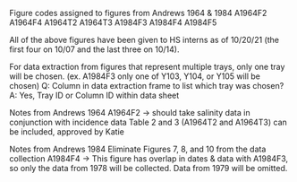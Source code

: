 Figure codes assigned to figures from Andrews 1964 & 1984
A1964F2
A1964F4
A1964T2
A1964T3
A1984F3
A1984F4
A1984F5

All of the above figures have been given to HS interns as of 10/20/21 (the first four on 10/07 and the last three on 10/14). 

For data extraction from figures that represent multiple trays, only one tray will be chosen. (ex. A1984F3 only one of Y103, Y104, or Y105 will be chosen)
  Q: Column in data extraction frame to list which tray was chosen? 
  A: Yes, Tray ID or Column ID within data sheet

Notes from Andrews 1964
  A1964F2 -> should take salinity data in conjunction with incidence data
  Table 2 and 3 (A1964T2 and A1964T3) can be included, approved by Katie
  
Notes from Andrews 1984
  Eliminate Figures 7, 8, and 10 from the data collection
  A1984F4 -> This figure has overlap in dates & data with A1984F3, so only the data from 1978 will be collected. Data from 1979 will be omitted. 


